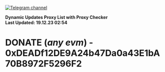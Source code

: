 [![Telegram channel](https://img.shields.io/endpoint?url=https://runkit.io/damiankrawczyk/telegram-badge/branches/master?url=https://t.me/n4z4v0d)](https://t.me/n4z4v0d) 

**Dynamic Updates Proxy List with Proxy Checker**  
**Last Updated: 19.12.23 02:54**

# DONATE (_any evm_) - 0xDEADf12DE9A24b47Da0a43E1bA70B8972F5296F2
